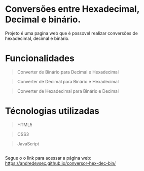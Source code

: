 # Conversões entre Hexadecimal, Decimal e binário.

Projeto é uma pagina web que é possovel realizar conversões de hexadecimal, decimal e binário.

##

# Funcionalidades
> Converter de Binário para Decimal e Hexadecimal

> Converter de Decimal para Binário e Hexadecimal

> Converter de Hexadecimal para Binário e Decimal


##

# Técnologias utilizadas
> HTML5

> CSS3

> JavaScript
##

Segue o o link para acessar a página web: https://andredevsec.github.io/conversor-hex-dec-bin/
